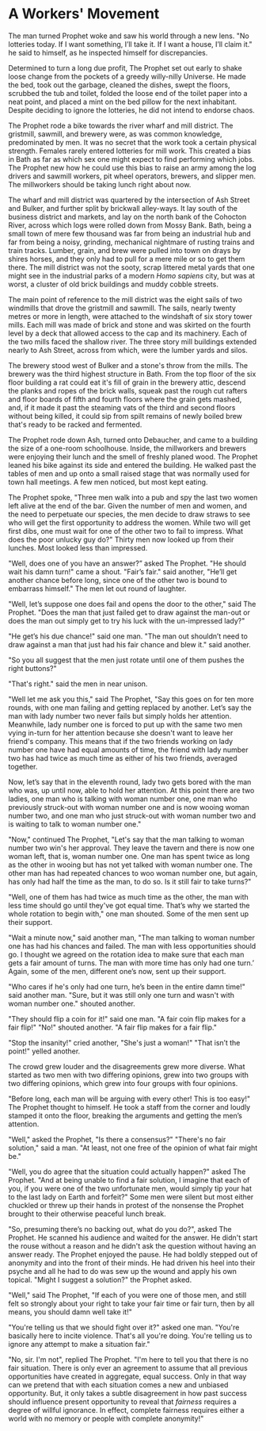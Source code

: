 # A Workers' Movement

The man turned Prophet woke and saw his world through a new lens. 
"No lotteries today. If I want something, I’ll take it. If I want a house, I’ll claim it." he said to himself, as he inspected himself for discrepancies.
        
Determined to turn a long due profit, The Prophet set out early to shake loose change from the pockets of a greedy willy-nilly Universe. He made the bed, took out the garbage, cleaned the dishes, swept the floors, scrubbed the tub and toilet, folded the loose end of the toilet paper into a neat point, and placed a mint on the bed pillow for the next inhabitant. Despite deciding to ignore the lotteries, he did not intend to endorse chaos.

The Prophet rode a bike towards the river wharf and mill district. The gristmill, sawmill, and brewery were, as was common knowledge, predominated by men. It was no secret that the work took a certain physical strength. Females rarely entered lotteries for mill work. This created a bias in Bath as far as which sex one might expect to find performing which jobs. The Prophet new how he could use this bias to raise an army among the log drivers and sawmill workers, pit wheel operators, brewers, and slipper men. The millworkers should be taking lunch right about now.
        
The wharf and mill district was quartered by the intersection of Ash Street and Bulker, and further split by brickwall alley-ways. It lay south of the business district and markets, and lay on the north bank of the Cohocton River, across which logs were rolled down from Mossy Bank. Bath, being a small town of mere few thousand was far from being an industrial hub and far from being a noisy, grinding, mechanical nightmare of rusting trains and train tracks. Lumber, grain, and brew were pulled into town on drays by shires horses, and they only had to pull for a mere mile or so to get them there. The mill district was not the sooty, scrap littered metal yards that one might see in the industrial parks of a modern *Homo sapiens* city, but was at worst, a cluster of old brick buildings and muddy cobble streets.

The main point of reference to the mill district was the eight sails of two windmills that drove the gristmill and sawmill. The sails, nearly twenty metres or more in length, were attached to the windshaft of six story tower mills. Each mill was made of brick and stone and was skirted on the fourth level by a deck that allowed access to the cap and its machinery. Each of the two mills faced the shallow river. The three story mill buildings extended nearly to Ash Street, across from which, were the lumber yards and silos.

The brewery stood west of Bulker and a stone's throw from the mills. The brewery was the third highest structure in Bath. From the top floor of the six floor building a rat could eat it's fill of grain in the brewery attic, descend the planks and ropes of the brick walls, squeak past the rough cut rafters and floor boards of fifth and fourth floors where the grain gets mashed, and, if it made it past the steaming vats of the third and second floors without being killed, it could sip from spilt remains of newly boiled brew that's ready to be racked and fermented.

The Prophet rode down Ash, turned onto Debaucher, and came to a building the size of a one-room schoolhouse. Inside, the millworkers and brewers were enjoying their lunch and the smell of freshly planed wood. The Prophet leaned his bike against its side and entered the building. He walked past the tables of men and up onto a small raised stage that was normally used for town hall meetings. A few men noticed, but most kept eating.

The Prophet spoke, "Three men walk into a pub and spy the last two women left alive at the end of the bar. Given the number of men and women, and the need to perpetuate our species, the men decide to draw straws to see who will get the first opportunity to address the women. While two will get first dibs, one must wait for one of the other two to fail to impress. What does the poor unlucky guy do?" Thirty men now looked up from their lunches. Most looked less than impressed.

"Well, does one of you have an answer?” asked The Prophet.
"He should wait his damn turn!" came a shout.
"Fair’s fair." said another, "He’ll get another chance before long, since one of the other two is bound to embarrass himself."
The men let out round of laughter.

"Well, let’s suppose one does fail and opens the door to the other," said The Prophet. "Does the man that just failed get to draw against the man-out or does the man out simply get to try his luck with the un-impressed lady?"

"He get’s his due chance!" said one man. "The man out shouldn’t need to draw against a man that just had his fair chance and blew it." said another.

"So you all suggest that the men just rotate until one of them pushes the right buttons?"

"That's right." said the men in near unison.

"Well let me ask you this," said The Prophet, "Say this goes on for ten more rounds, with one man failing and getting replaced by another. Let’s say the man with lady number two never fails but simply holds her attention. Meanwhile, lady number one is forced to put up with the same two men vying in-turn for her attention because she doesn't want to leave her friend's company. This means that if the two friends working on lady number one have had equal amounts of time, the friend with lady number two has had twice as much time as either of his two friends, averaged together. 

Now, let’s say that in the eleventh round, lady two gets bored with the man who was, up until now, able to hold her attention. At this point there are two ladies, one man who is talking with woman number one, one man who previously struck-out with woman number one and is now wooing woman number two, and one man who just struck-out with woman number two and is waiting to talk to woman number one."

"Now," continued The Prophet, "Let's say that the man talking to woman number two win's her approval. They leave the tavern and there is now one woman left, that is, woman number one. One man has spent twice as long as the other in wooing but has not yet talked with woman number one. The other man has had repeated chances to woo woman number one, but again, has only had half the time as the man, to do so. Is it still fair to take turns?"

"Well, one of them has had twice as much time as the other, the man with less time should go until they've got equal time. That’s why we started the whole rotation to begin with," one man shouted. Some of the men sent up their support.

"Wait a minute now," said another man, "The man talking to woman number one has had his chances and failed. The man with less opportunities should go. I thought we agreed on the rotation idea to make sure that each man gets a fair amount of turns. The man with more time has only had one turn.’ Again, some of the men, different one’s now, sent up their support.

"Who cares if he's only had one turn, he’s been in the entire damn time!" said another man.
"Sure, but it was still only one turn and wasn't with woman number one." shouted another.

"They should flip a coin for it!" said one man. "A fair coin flip makes for a fair flip!"
"No!" shouted another. "A fair flip makes for a fair flip."

"Stop the insanity!" cried another, "She's just a woman!"
"That isn’t the point!" yelled another.

The crowd grew louder and the disagreements grew more diverse. What started as two men with two differing opinions, grew into two groups with two differing opinions, which grew into four groups with four opinions. 

"Before long, each man will be arguing with every other! This is too easy!" The Prophet thought to himself. He took a staff from the corner and loudly stamped it onto the floor, breaking the arguments and getting the men’s attention.

"Well," asked the Prophet, "Is there a consensus?"
"There's no fair solution," said a man. "At least, not one free of the opinion of what fair might be."

"Well, you do agree that the situation could actually happen?" asked The Prophet. "And at being unable to find a fair solution, I imagine that each of you, if you were one of the two unfortunate men, would simply tip your hat to the last lady on Earth and forfeit?" Some men were silent but most either chuckled or threw up their hands in protest of the nonsense the Prophet brought to their otherwise peaceful lunch break.

"So, presuming there’s no backing out, what do you do?", asked The Prophet. He scanned his audience and waited for the answer. He didn't start the rouse without a reason and he didn't ask the question without having an answer ready. The Prophet enjoyed the pause. He had boldly stepped out of anonymity and into the front of their minds. He had driven his heel into their psyche and all he had to do was sew up the wound and apply his own topical. "Might I suggest a solution?" the Prophet asked.

"Well," said The Prophet, "If each of you were one of those men, and still felt so strongly about your right to take your fair time or fair turn, then by all means, you should damn well take it!"

"You're telling us that we should fight over it?" asked one man. "You're basically here to incite violence. That's all you're doing. You're telling us to ignore any attempt to make a situation fair."

"No, sir. I'm not", replied The Prophet. "I'm here to tell you that there is no fair situation. There is only ever an agreement to assume that all previous opportunities have created in aggregate, equal success. Only in that way can we pretend that with each situation comes a new and unbiased opportunity. But, it only takes a subtle disagreement in how past success should influence present opportunity to reveal that *fairness* requires a degree of willful ignorance. In effect, complete fairness requires either a world with no memory or people with complete anonymity!"
